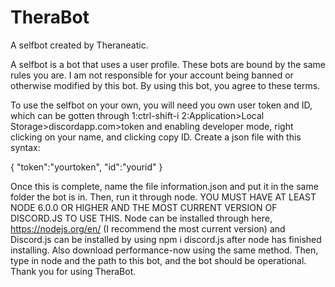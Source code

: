 # TheraBot
A selfbot created by Theraneatic.

A selfbot is a bot that uses a user profile. These bots are bound by the same rules you are. I am not responsible for your account being banned or otherwise modified by this bot. By using this bot, you agree to these terms.

To use the selfbot on your own, you will need you own user token and ID, which can be gotten through
1:ctrl-shift-i
2:Application>Local Storage>discordapp.com>token
and enabling developer mode, right clicking on your name, and clicking copy ID. Create a json file with this syntax:

{
  "token":"yourtoken",
  "id":"yourid"
}

Once this is complete, name the file information.json and put it in the same folder the bot is in. Then, run it through node. YOU MUST HAVE AT LEAST NODE 6.0.0 OR HIGHER AND THE MOST CURRENT VERSION OF DISCORD.JS TO USE THIS. Node can be installed through here, https://nodejs.org/en/ (I recommend the most current version) and Discord.js can be installed by using npm i discord.js after node has finished installing. Also download performance-now using the same method. Then, type in node and the path to this bot, and the bot should be operational.
Thank you for using TheraBot. 
